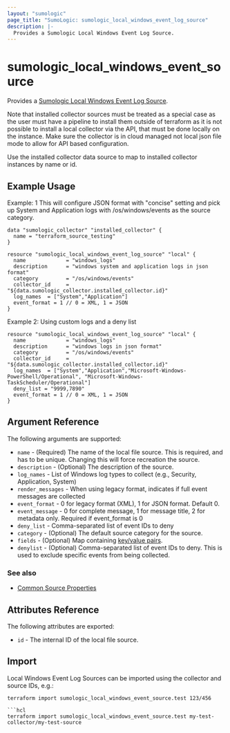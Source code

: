 ```yaml
---
layout: "sumologic"
page_title: "SumoLogic: sumologic_local_windows_event_log_source"
description: |-
  Provides a Sumologic Local Windows Event Log Source.
---
```


# sumologic_local_windows_event_source
Provides a [Sumologic Local Windows Event Log Source][1].

Note that installed collector sources must be treated as a special case as the user must have a pipeline to install them outside of terraform as it is not possible to install a local collector via the API, that must be done locally on the instance. Make sure the collector is in cloud managed not local json file mode to allow for API based configuration.

Use the installed collector data source to map to installed collector instances by name or id.

## Example Usage

Example: 1 This will configure JSON format with "concise" setting and pick up System and Application logs with /os/windows/events as the source category.

```hcl
data "sumologic_collector" "installed_collector" {
  name = "terraform_source_testing"
}

resource "sumologic_local_windows_event_log_source" "local" {
  name             = "windows_logs"
  description      = "windows system and application logs in json format"
  category         = "/os/windows/events"
  collector_id     = "${data.sumologic_collector.installed_collector.id}"
  log_names  = ["System","Application"]
  event_format = 1 // 0 = XML, 1 = JSON
}
```

Example 2: Using custom logs and a deny list
```hcl
resource "sumologic_local_windows_event_log_source" "local" {
  name             = "windows_logs"
  description      = "windows logs in json format"
  category         = "/os/windows/events"
  collector_id     = "${data.sumologic_collector.installed_collector.id}"
  log_names  = ["System","Application","Microsoft-Windows-PowerShell/Operational", "Microsoft-Windows-TaskScheduler/Operational"]
  deny_list = "9999,7890"
  event_format = 1 // 0 = XML, 1 = JSON
}
```



## Argument Reference

The following arguments are supported:

  * `name` - (Required) The name of the local file source. This is required, and has to be unique. Changing this will force recreation the source.
  * `description` - (Optional) The description of the source.
  * `log_names` - List of Windows log types to collect (e.g., Security, Application, System)
  * `render_messages` - When using legacy format, indicates if full event messages are collected
  * `event_format` - 0 for legacy format (XML), 1 for JSON format. Default 0.
  * `event_message` - 0 for complete message, 1 for message title, 2 for metadata only. Required if event_format is 0
  * `deny_list` - Comma-separated list of event IDs to deny
  * `category` - (Optional) The default source category for the source.
  * `fields` - (Optional) Map containing [key/value pairs][2].
  * `denylist` - (Optional) Comma-separated list of event IDs to deny. This is used to exclude specific events from being collected.

### See also
  * [Common Source Properties](https://github.com/terraform-providers/terraform-provider-sumologic/tree/master/website#common-source-properties)

## Attributes Reference
The following attributes are exported:

  * `id` - The internal ID of the local file source.

## Import
Local Windows Event Log Sources can be imported using the collector and source IDs, e.g.:

```hcl
terraform import sumologic_local_windows_event_source.test 123/456

```hcl
terraform import sumologic_local_windows_event_source.test my-test-collector/my-test-source
```

[1]: https://help.sumologic.com/docs/send-data/installed-collectors/sources/local-windows-event-log-source/
[2]: https://help.sumologic.com/Manage/Fields
[3]: https://help.sumologic.com/docs/send-data/use-json-configure-sources/json-parameters-installed-sources/#local-windows-event-logsource